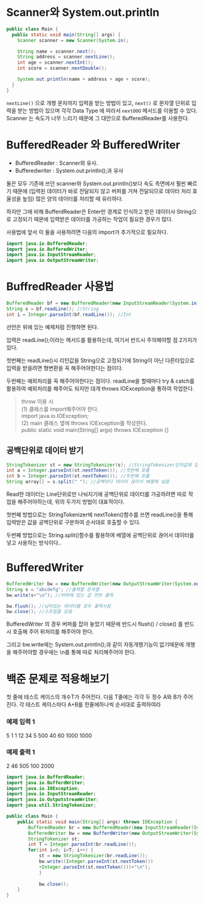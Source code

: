 # Scanner와 System.out.println

```java
public class Main {
  public static void main(String[] args) {
    Scanner scanner = new Scanner(System.in);

    String name = scanner.next();
    String address = scanner.nextLine();
    int age = scanner.nextInt();
    int score = scanner.nextDouble();

    System.out.println(name + address + age + score);
  }
}
```

`nextLine()` 으로 개행 문자까지 입력을 받는 방법이 있고, `next()` 로 문자열 단위로 입력을 받는 방법이 있으며 각각 Data Type 에 따라서 `nextOOO` 메서드를 이용할 수 있다.  
Scanner 는 속도가 너무 느리기 때문에 그 대안으로 BufferedReader를 사용한다.

  
# BufferedReader 와 BufferedWriter

- BufferedReader : Scanner와 유사.
- Bufferedwriter : System.out.println();과 유사

  
둘은 모두 기존에 쓰던 scanner와 System.out.println()보다 속도 측면에서 훨씬 빠르기 때문에
(입력된 데이터가 바로 전달되지 않고 버퍼를 거쳐 전달되므로 데이터 처리 효율성을 높임)
많은 양의 데이터를 처리할 때 유리하다.

하지만 그에 비해 BufferdReader은 Enter만 경계로 인식하고 받은 데이터사 String으로 고정되기 때문에 입력받은 데이터를 가공하는 작업이 필요한 경우가 많다.

사용법에 앞서 이 둘을 사용하려면 다음의 import가 추가적으로 필요하다.
  
```java
import java.io.BufferedReader; 
import java.io.BufferedWriter; 
import java.io.InputStreamReader; 
import java.io.OutputStreamWriter;
```


# BuffredReader 사용법

```java
BufferedReader bf = new BufferedReader(new InputStreamReader(System.in)); //선언 
String s = bf.readLine(); //String 
int i = Integer.parseInt(bf.readLine()); //Int
```

선언은 위에 있는 예제처럼 진행하면 된다.

입력은 readLine();이라는 메서드를 활용하는데, 여기서 반드시 주의해야할 점 2가지가 있다.

첫번째는 readLine()시 리턴값을 String으로 고정되기에 String이 아닌 다른타입으로 입력을 받을려면 형변환을 꼭 해주어야한다는 점이다.

두번째는 예외처리를 꼭 해주어야한다는 점이다. readLine을 할때마다 try & catch를 활용하여 예외처리를 해주어도 되지만 대개 throws IOException을 통하여 작업한다.


> throw 이용 시  
> (1) 클래스를 import해주어야 한다.  
> import java.io.IOException;  
> (2) main 클래스 옆에 throws IOException를 작성한다.  
> public static void main(String[] args) throws IOException {}  

  
## 공백단위로 데이터 받기

```java
StringTokenizer st = new StringTokenizer(s); //StringTokenizer인자값에 입력 문자열 넣음 
int a = Integer.parseInt(st.nextToken()); //첫번째 호출 
int b = Integer.parseInt(st.nextToken()); //두번째 호출 
String array[] = s.split(" "); //공백마다 데이터 끊어서 배열에 넣음
```

Read한 데이터는 Line단위로만 나눠지기에 공백단위로 데이터를 가공하려면 따로 작업을 해주어야하는데, 위의 두가지 방법이 대표적이다.

첫번째 방법으로는 StringTokenizer에 nextToken()함수를 쓰면 readLine()을 통해 입력받은 값을 공백단위로 구분하여 순서대로 호출할 수 있다.

두번째 방법으로는 String.split()함수를 활용하여 배열에 공백단위로 끊어서 데이터를 넣고 사용하는 방식이다..


# BufferedWriter

```java
BufferedWriter bw = new BufferedWriter(new OutputStreamWriter(System.out)); //할당된 버퍼에 값 넣어주기 
String s = "abcdefg"; //출력할 문자열 
bw.write(s+"\n"); //버퍼에 있는 값 전부 출력 

bw.flush(); //남아있는 데이터를 모두 출력시킴 
bw.close(); //스트림을 닫음
```


BufferedWriter 의 경우 버퍼를 잡아 놓았기 때문에 반드시 flush() / close() 를 반드시 호출해 주어 뒤처리를 해주어야 한다.

그리고 bw.write에는 System.out.println();과 같이 자동개행기능이 없기때문에 개행을 해주어야할 경우에는 \n를 통해 따로 처리해주어야 한다.


# 백준 문제로 적용해보기

첫 줄에 테스트 케이스의 개수T가 주어진다. 다음 T줄에는 각각 두 정수 A와 B가 주어진다. 각 테스트 케이스마다 A+B를 한줄에하나씩 순서대로 출력하여라

### 예제 입력 1
5
1 1
12 34
5 500
40 60
1000 1000

### 예제 출력 1
2
46
505
100
2000


```java
import java.io.BufferdReader;
import java.io.BufferdWriter;
import java.io.IOException;
import java.io.InputStreamReader;
import java.io.OutputstreamWriter;
import java.util.StringTokenizer;

public class Main {
	public static void main(String[] args) throws IOException {
		BufferedReader br = new BufferedReader(new InputStreamReader(System.in));
		BufferedWriter bw = new BufferdWriter(new OutputStreamWriter(System.out));
		StringTokenizer st;
		int T = Integer.parseInt(br.readLine());
		for(int i=0; i<T; i++) {
			st = new StringTokenizer(br.readLine());
			bw.write((Integer.parseInt(st.nextToken())
			+Integer.parseInt(st.nextToken()))+"\n");
			}
			
			bw.close();
	}
}
```